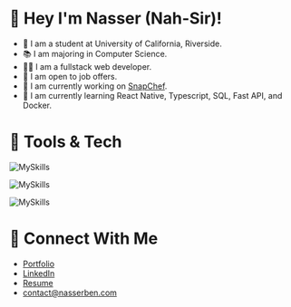# 👋 Hey I'm Nasser (Nah-Sir)!

- 🏫 I am a student at University of California, Riverside.
- 📚 I am majoring in Computer Science.
- 👨‍💻 I am a fullstack web developer.
- 🤝 I am open to job offers.
- 🔭 I am currently working on [SnapChef](https://snapchefapp.vercel.app).
- 🌱 I am currently learning React Native, Typescript, SQL, Fast API, and Docker.

# 🔨 Tools & Tech
![MySkills](https://skillicons.dev/icons?i=js,ts,html,css,react,next,nodejs)

![MySkills](https://skillicons.dev/icons?i=express,aws,mongodb,dynamodb,firebase,npm,python)

![MySkills](https://skillicons.dev/icons?i=docker,figma,c,cpp,bootstrap,tailwind,fastapi)

# 🔗 Connect With Me
- [Portfolio](https://nasserben.com)
- [LinkedIn](https://www.linkedin.com/in/nasserben/)
- [Resume](https://d2x99j4e5epq4y.cloudfront.net/NasserBen_Resume.pdf)
- contact@nasserben.com
